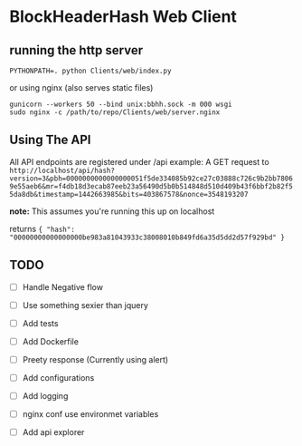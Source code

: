 # BlockHeaderHash Web Client

## running the http server
```
PYTHONPATH=. python Clients/web/index.py
```
or using nginx (also serves static files)
```
gunicorn --workers 50 --bind unix:bbhh.sock -m 000 wsgi
sudo nginx -c /path/to/repo/Clients/web/server.nginx
```

## Using The API
All API endpoints are registered under /api
example:
A GET request to `http://localhost/api/hash?version=3&pbh=0000000000000000051f5de334085b92ce27c03888c726c9b2bb78069e55aeb6&mr=f4db18d3ecab87eeb23a56490d5b0b514848d510d409b43f6bbf2b82f55da8db&timestamp=1442663985&bits=403867578&nonce=3548193207`

__note:__ This assumes you're running this up on localhost

returns `{
  "hash": "00000000000000000be983a81043933c38008010b849fd6a35d5dd2d57f929bd"
}`

## TODO
- [ ] Handle Negative flow
- [ ] Use something sexier than jquery
- [ ] Add tests
- [ ] Add Dockerfile
- [ ] Preety response (Currently using alert)
- [ ] Add configurations
- [ ] Add logging
- [ ] nginx conf use environmet variables
- [ ] Add api explorer
  
